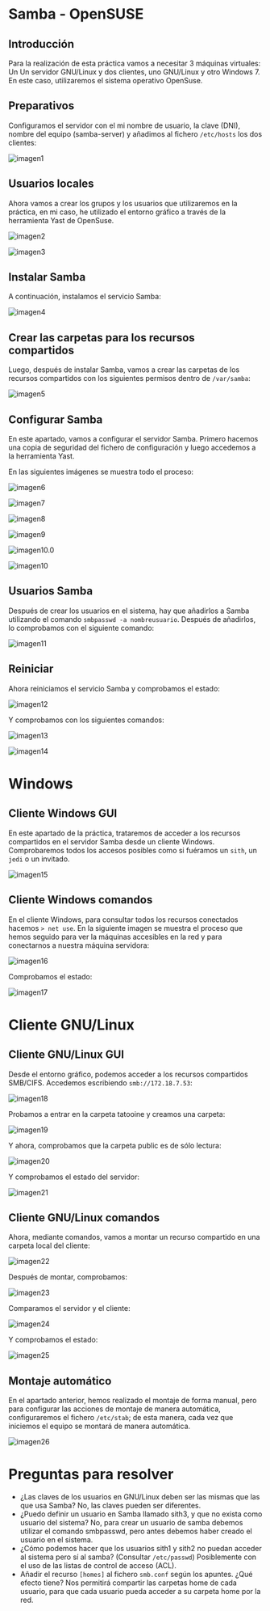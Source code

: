 # Samba - OpenSUSE

## Introducción

Para la realización de esta práctica vamos a necesitar 3 máquinas virtuales: Un Un servidor GNU/Linux y dos clientes, uno GNU/Linux y otro Windows 7. En este caso, utilizaremos el sistema operativo OpenSuse.

## Preparativos

Configuramos el servidor con el mi nombre de usuario, la clave (DNI), nombre del equipo (samba-server) y añadimos al fichero `/etc/hosts` los dos clientes:

![imagen1](./images/01.png)

## Usuarios locales

Ahora vamos a crear los grupos y los usuarios que utilizaremos en la práctica, en mi caso, he utilizado el entorno gráfico a través de la herramienta Yast de OpenSuse.

![imagen2](./images/02.png)

![imagen3](./images/03.png)

## Instalar Samba

A continuación, instalamos el servicio Samba:

![imagen4](./images/04.png)

## Crear las carpetas para los recursos compartidos

Luego, después de instalar Samba, vamos a crear las carpetas de los recursos compartidos con los siguientes permisos dentro de `/var/samba`:

![imagen5](./images/05.png)

## Configurar Samba

En este apartado, vamos a configurar el servidor Samba. Primero hacemos una copia de seguridad del fichero de configuración y luego accedemos a la herramienta Yast.

En las siguientes imágenes se muestra todo el proceso:

![imagen6](./images/06.png)

![imagen7](./images/07.png)

![imagen8](./images/08.png)

![imagen9](./images/09.png)

![imagen10.0](./images/10.0.png)

![imagen10](./images/10.png)

## Usuarios Samba

Después de crear los usuarios en el sistema, hay que añadirlos a Samba utilizando el comando `smbpasswd -a nombreusuario`. Después de añadirlos, lo comprobamos con el siguiente comando:

![imagen11](./images/11.png)

## Reiniciar

Ahora reiniciamos el servicio Samba y comprobamos el estado:

![imagen12](./images/12.png)

Y comprobamos con los siguientes comandos:

![imagen13](./images/13.png)

![imagen14](./images/14.png)

# Windows

## Cliente Windows GUI

En este apartado de la práctica, trataremos de acceder a los recursos compartidos en el servidor Samba desde un cliente Windows. Comprobaremos todos los accesos posibles como si fuéramos un `sith`, un `jedi` o un invitado.

![imagen15](./images/15.png)

## Cliente Windows comandos

En el cliente Windows, para consultar todos los recursos conectados hacemos `> net use`. En la siguiente imagen se muestra el proceso que hemos seguido para ver la máquinas accesibles en la red y para conectarnos a nuestra máquina servidora:

![imagen16](./images/16.png)

Comprobamos el estado:

![imagen17](./images/17.png)

# Cliente GNU/Linux

## Cliente GNU/Linux GUI

Desde el entorno gráfico, podemos acceder a los recursos compartidos SMB/CIFS. Accedemos escribiendo `smb://172.18.7.53`:

![imagen18](./images/18.png)

Probamos a entrar en la carpeta tatooine y creamos una carpeta:

![imagen19](./images/19.png)

Y ahora, comprobamos que la carpeta public es de sólo lectura:

![imagen20](./images/20.png)

Y comprobamos el estado del servidor:

![imagen21](./images/21.png)

## Cliente GNU/Linux comandos

Ahora, mediante comandos, vamos a montar un recurso compartido en una carpeta local del cliente:

![imagen22](./images/22.png)

Después de montar, comprobamos:

![imagen23](./images/23.png)

Comparamos el servidor y el cliente:

![imagen24](./images/24.png)

Y comprobamos el estado:

![imagen25](./images/25.png)

## Montaje automático

En el apartado anterior, hemos realizado el montaje de forma manual, pero para configurar las acciones de montaje de manera automática, configuraremos el fichero `/etc/stab`; de esta manera, cada vez que iniciemos el equipo se montará de manera automática.

![imagen26](./images/26.png)

# Preguntas para resolver

* ¿Las claves de los usuarios en GNU/Linux deben ser las mismas que las que usa Samba? No, las claves pueden ser diferentes.
* ¿Puedo definir un usuario en Samba llamado sith3, y que no exista como usuario del sistema? No, para crear un usuario de samba debemos utilizar el comando smbpasswd, pero antes debemos haber creado el usuario en el sistema. 
* ¿Cómo podemos hacer que los usuarios sith1 y sith2 no puedan acceder al sistema pero sí al samba? (Consultar `/etc/passwd`) Posiblemente con el uso de las listas de control de acceso (ACL).
* Añadir el recurso `[homes]` al fichero `smb.conf` según los apuntes. ¿Qué efecto tiene? Nos permitirá compartir las carpetas home de cada usuario, para que cada usuario pueda acceder a su carpeta home por la red.

